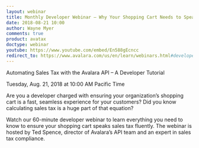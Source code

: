 ```yaml
---
layout: webinar
title: Monthly Developer Webinar – Why Your Shopping Cart Needs to Speak Sales Tax & How the Avalara API Can Help
date: 2018-08-21 10:00
author: Wayne Myer
comments: true
product: avatax
doctype: webinar
youtube: https://www.youtube.com/embed/En588gEcncc
redirect_to: https://www.avalara.com/us/en/learn/webinars.html#developerwebinars
---
```


Automating Sales Tax with the Avalara API – A Developer Tutorial

Tuesday, Aug. 21, 2018 at 10:00 AM Pacific Time

Are you a developer charged with ensuring your organization’s shopping cart is a fast, seamless experience for your customers? Did you know calculating sales tax is a huge part of that equation? 

Watch our 60-minute developer webinar to learn everything you need to know to ensure your shopping cart speaks sales tax fluently. The webinar is hosted by Ted Spence, director of Avalara’s API team and an expert in sales tax compliance.
